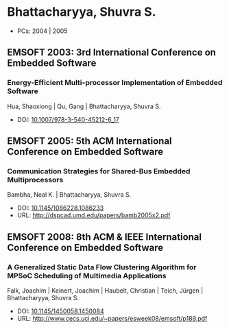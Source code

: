 # Bhattacharyya, Shuvra S.

* PCs: 2004 | 2005

## EMSOFT 2003: 3rd International Conference on Embedded Software

### Energy-Efficient Multi-processor Implementation of Embedded Software
Hua, Shaoxiong | Qu, Gang | Bhattacharyya, Shuvra S.
* DOI: [10.1007/978-3-540-45212-6_17](https://doi.org/10.1007/978-3-540-45212-6_17)

## EMSOFT 2005: 5th ACM International Conference on Embedded Software

### Communication Strategies for Shared-Bus Embedded Multiprocessors
Bambha, Neal K. | Bhattacharyya, Shuvra S.
* DOI: [10.1145/1086228.1086233](https://doi.org/10.1145/1086228.1086233)
* URL: <http://dspcad.umd.edu/papers/bamb2005x2.pdf>

## EMSOFT 2008: 8th ACM & IEEE International Conference on Embedded Software

### A Generalized Static Data Flow Clustering Algorithm for MPSoC Scheduling of Multimedia Applications
Falk, Joachim | Keinert, Joachim | Haubelt, Christian | Teich, Jürgen | Bhattacharyya, Shuvra S.
* DOI: [10.1145/1450058.1450084](https://doi.org/10.1145/1450058.1450084)
* URL: <http://www.cecs.uci.edu/~papers/esweek08/emsoft/p189.pdf>

